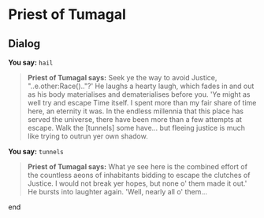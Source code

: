 # Priest of Tumagal
## Dialog



**You say:** `hail`



>**Priest of Tumagal says:** Seek ye the way to avoid Justice, "..e.other:Race().."?'  He laughs a hearty laugh, which fades in and out as his body materialises and dematerialises before you.  'Ye might as well try and escape Time itself.  I spent more than my fair share of time here, an eternity it was.  In the endless millennia that this place has served the universe, there have been more than a few attempts at escape.  Walk the [tunnels] some have... but fleeing justice is much like trying to outrun yer own shadow.




**You say:** `tunnels`



>**Priest of Tumagal says:** What ye see here is the combined effort of the countless aeons of inhabitants bidding to escape the clutches of Justice.  I would not break yer hopes, but none o' them made it out.'  He bursts into laughter again.  'Well, nearly all o' them...

end